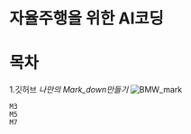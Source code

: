 # 자율주행을 위한 AI코딩
# 목차
1.깃허브
*나만의 Mark_down만들기*
![BMW_mark](https://github.com/user-attachments/assets/cf9c48b7-6aac-4859-bb59-09699e2c0c24)

```BMW
M3
M5
M7
```
